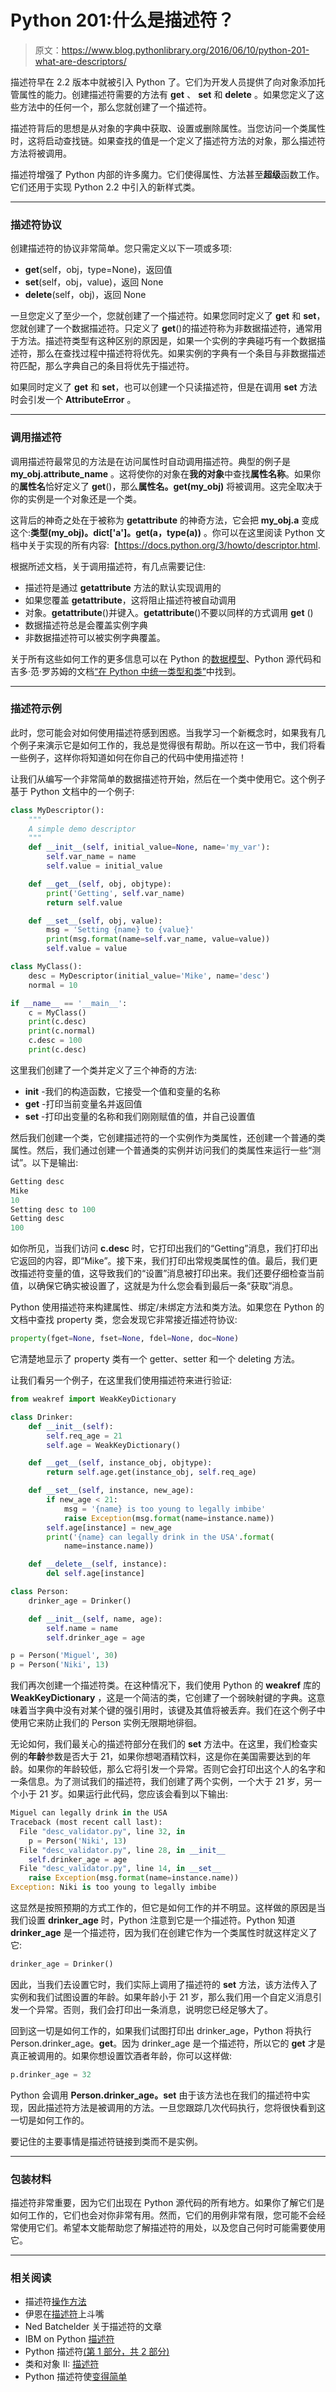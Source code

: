 # Python 201:什么是描述符？

> 原文：<https://www.blog.pythonlibrary.org/2016/06/10/python-201-what-are-descriptors/>

描述符早在 2.2 版本中就被引入 Python 了。它们为开发人员提供了向对象添加托管属性的能力。创建描述符需要的方法有 **__get__** 、 **__set__** 和 **__delete__** 。如果您定义了这些方法中的任何一个，那么您就创建了一个描述符。

描述符背后的思想是从对象的字典中获取、设置或删除属性。当您访问一个类属性时，这将启动查找链。如果查找的值是一个定义了描述符方法的对象，那么描述符方法将被调用。

描述符增强了 Python 内部的许多魔力。它们使得属性、方法甚至**超级**函数工作。它们还用于实现 Python 2.2 中引入的新样式类。

* * *

### 描述符协议

创建描述符的协议非常简单。您只需定义以下一项或多项:

*   __get__(self，obj，type=None)，返回值
*   __set__(self，obj，value)，返回 None
*   __delete__(self，obj)，返回 None

一旦您定义了至少一个，您就创建了一个描述符。如果您同时定义了 __get__ 和 __set__，您就创建了一个数据描述符。只定义了 __get__()的描述符称为非数据描述符，通常用于方法。描述符类型有这种区别的原因是，如果一个实例的字典碰巧有一个数据描述符，那么在查找过程中描述符将优先。如果实例的字典有一个条目与非数据描述符匹配，那么字典自己的条目将优先于描述符。

如果同时定义了 __get__ 和 __set__，也可以创建一个只读描述符，但是在调用 __set__ 方法时会引发一个 **AttributeError** 。

* * *

### 调用描述符

调用描述符最常见的方法是在访问属性时自动调用描述符。典型的例子是 **my_obj.attribute_name** 。这将使你的对象在**我的对象**中查找**属性名称**。如果你的**属性名**恰好定义了 __get__()，那么**属性名。__get__(my_obj)** 将被调用。这完全取决于你的实例是一个对象还是一个类。

这背后的神奇之处在于被称为 __getattribute__ 的神奇方法，它会把 **my_obj.a** 变成这个:**类型(my_obj)。__dict__['a']。__get__(a，type(a))** 。你可以在这里阅读 Python 文档中关于实现的所有内容:【https://docs.python.org/3/howto/descriptor.html. 

根据所述文档，关于调用描述符，有几点需要记住:

*   描述符是通过 __getattribute__ 方法的默认实现调用的
*   如果您覆盖 __getattribute__，这将阻止描述符被自动调用
*   对象。__getattribute__()并键入。__getattribute__()不要以同样的方式调用 __get__ ()
*   数据描述符总是会覆盖实例字典
*   非数据描述符可以被实例字典覆盖。

关于所有这些如何工作的更多信息可以在 Python 的[数据模型](https://docs.python.org/3/reference/datamodel.html#object.__getattribute__)、Python 源代码和吉多·范·罗苏姆的文档[“在 Python 中统一类型和类”](https://www.python.org/download/releases/2.2.3/descrintro/#cooperation)中找到。

* * *

### 描述符示例

此时，您可能会对如何使用描述符感到困惑。当我学习一个新概念时，如果我有几个例子来演示它是如何工作的，我总是觉得很有帮助。所以在这一节中，我们将看一些例子，这样你将知道如何在你自己的代码中使用描述符！

让我们从编写一个非常简单的数据描述符开始，然后在一个类中使用它。这个例子基于 Python 文档中的一个例子:

```py
class MyDescriptor():
    """
    A simple demo descriptor
    """
    def __init__(self, initial_value=None, name='my_var'):
        self.var_name = name
        self.value = initial_value

    def __get__(self, obj, objtype):
        print('Getting', self.var_name)
        return self.value

    def __set__(self, obj, value):
        msg = 'Setting {name} to {value}'
        print(msg.format(name=self.var_name, value=value))
        self.value = value

class MyClass():
    desc = MyDescriptor(initial_value='Mike', name='desc')
    normal = 10

if __name__ == '__main__':
    c = MyClass()
    print(c.desc)
    print(c.normal)
    c.desc = 100
    print(c.desc)

```

这里我们创建了一个类并定义了三个神奇的方法:

*   __init__ -我们的构造函数，它接受一个值和变量的名称
*   __get__ -打印当前变量名并返回值
*   __set__ -打印出变量的名称和我们刚刚赋值的值，并自己设置值

然后我们创建一个类，它创建描述符的一个实例作为类属性，还创建一个普通的类属性。然后，我们通过创建一个普通类的实例并访问我们的类属性来运行一些“测试”。以下是输出:

```py
Getting desc
Mike
10
Setting desc to 100
Getting desc
100

```

如你所见，当我们访问 **c.desc** 时，它打印出我们的“Getting”消息，我们打印出它返回的内容，即“Mike”。接下来，我们打印出常规类属性的值。最后，我们更改描述符变量的值，这导致我们的“设置”消息被打印出来。我们还要仔细检查当前值，以确保它确实被设置了，这就是为什么您会看到最后一条“获取”消息。

Python 使用描述符来构建属性、绑定/未绑定方法和类方法。如果您在 Python 的文档中查找 property 类，您会发现它非常接近描述符协议:

```py
property(fget=None, fset=None, fdel=None, doc=None)

```

它清楚地显示了 property 类有一个 getter、setter 和一个 deleting 方法。

让我们看另一个例子，在这里我们使用描述符来进行验证:

```py
from weakref import WeakKeyDictionary

class Drinker:
    def __init__(self):
        self.req_age = 21
        self.age = WeakKeyDictionary()

    def __get__(self, instance_obj, objtype):
        return self.age.get(instance_obj, self.req_age)

    def __set__(self, instance, new_age):
        if new_age < 21:
            msg = '{name} is too young to legally imbibe'
            raise Exception(msg.format(name=instance.name))
        self.age[instance] = new_age
        print('{name} can legally drink in the USA'.format(
            name=instance.name))

    def __delete__(self, instance):
        del self.age[instance]

class Person:
    drinker_age = Drinker()

    def __init__(self, name, age):
        self.name = name
        self.drinker_age = age

p = Person('Miguel', 30)
p = Person('Niki', 13)

```

我们再次创建一个描述符类。在这种情况下，我们使用 Python 的 **weakref** 库的 **WeakKeyDictionary** ，这是一个简洁的类，它创建了一个弱映射键的字典。这意味着当字典中没有对某个键的强引用时，该键及其值将被丢弃。我们在这个例子中使用它来防止我们的 Person 实例无限期地徘徊。

无论如何，我们最关心的描述符部分在我们的 __set__ 方法中。在这里，我们检查实例的**年龄**参数是否大于 21，如果你想喝酒精饮料，这是你在美国需要达到的年龄。如果你的年龄较低，那么它将引发一个异常。否则它会打印出这个人的名字和一条信息。为了测试我们的描述符，我们创建了两个实例，一个大于 21 岁，另一个小于 21 岁。如果运行此代码，您应该会看到以下输出:

```py
Miguel can legally drink in the USA
Traceback (most recent call last):
  File "desc_validator.py", line 32, in 
    p = Person('Niki', 13)
  File "desc_validator.py", line 28, in __init__
    self.drinker_age = age
  File "desc_validator.py", line 14, in __set__
    raise Exception(msg.format(name=instance.name))
Exception: Niki is too young to legally imbibe

```

这显然是按照预期的方式工作的，但它是如何工作的并不明显。这样做的原因是当我们设置 **drinker_age** 时，Python 注意到它是一个描述符。Python 知道 **drinker_age** 是一个描述符，因为我们在创建它作为一个类属性时就这样定义了它:

```py
drinker_age = Drinker()

```

因此，当我们去设置它时，我们实际上调用了描述符的 __set__ 方法，该方法传入了实例和我们试图设置的年龄。如果年龄小于 21 岁，那么我们用一个自定义消息引发一个异常。否则，我们会打印出一条消息，说明您已经足够大了。

回到这一切是如何工作的，如果我们试图打印出 drinker_age，Python 将执行 Person.drinker_age。__get__。因为 drinker_age 是一个描述符，所以它的 __get__ 才是真正被调用的。如果你想设置饮酒者年龄，你可以这样做:

```py
p.drinker_age = 32

```

Python 会调用 **Person.drinker_age。__set__** 由于该方法也在我们的描述符中实现，因此描述符方法是被调用的方法。一旦您跟踪几次代码执行，您将很快看到这一切是如何工作的。

要记住的主要事情是描述符链接到类而不是实例。

* * *

### 包装材料

描述符非常重要，因为它们出现在 Python 源代码的所有地方。如果你了解它们是如何工作的，它们也会对你非常有用。然而，它们的用例非常有限，您可能不会经常使用它们。希望本文能帮助您了解描述符的用处，以及您自己何时可能需要使用它。

* * *

### 相关阅读

*   描述符[操作方法](https://docs.python.org/3/howto/descriptor.html)
*   伊恩在[描述符](http://www.ianbicking.org/blog/2008/10/decorators-and-descriptors.html)上斗嘴
*   Ned Batchelder 关于描述符的文章
*   IBM on Python [描述符](http://www.ibm.com/developerworks/library/os-pythondescriptors/)
*   Python 描述符[(第 1 部分，共 2 部分)](http://martyalchin.com/2007/nov/23/python-descriptors-part-1-of-2/s)
*   类和对象 II: [描述符](http://intermediatepythonista.com/classes-and-objects-ii-descriptors)
*   Python 描述符使[变得简单](https://www.smallsurething.com/python-descriptors-made-simple/)